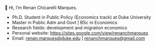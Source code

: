 👋 Hi, I’m Renan Chicarelli Marques.

- Ph.D. Student in Public Policy (Economics track) at Duke University
- Master in Public Adm and Govt | BSc in Economics 
- Research fields: development and migration economics
- Personal website: https://sites.google.com/view/renanchmarques
- Email: renan.marques@duke.edu | renanchmarques@gmail.com 
